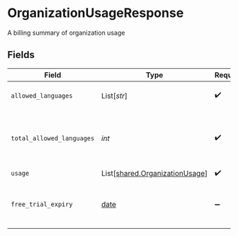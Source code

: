 # OrganizationUsageResponse

A billing summary of organization usage


## Fields

| Field                                                                      | Type                                                                       | Required                                                                   | Description                                                                |
| -------------------------------------------------------------------------- | -------------------------------------------------------------------------- | -------------------------------------------------------------------------- | -------------------------------------------------------------------------- |
| `allowed_languages`                                                        | List[*str*]                                                                | :heavy_check_mark:                                                         | List of allowed languages                                                  |
| `total_allowed_languages`                                                  | *int*                                                                      | :heavy_check_mark:                                                         | Total number of allowed languages, -1 if unlimited                         |
| `usage`                                                                    | List[[shared.OrganizationUsage](../../models/shared/organizationusage.md)] | :heavy_check_mark:                                                         | N/A                                                                        |
| `free_trial_expiry`                                                        | [date](https://docs.python.org/3/library/datetime.html#date-objects)       | :heavy_minus_sign:                                                         | Expiry date of the free trial, will be null if no trial                    |